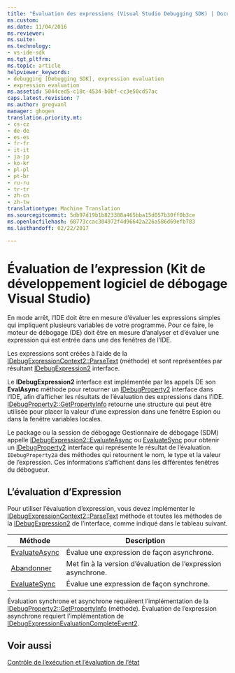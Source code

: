 ```yaml
---
title: "Évaluation des expressions (Visual Studio Debugging SDK) | Documents Microsoft"
ms.custom: 
ms.date: 11/04/2016
ms.reviewer: 
ms.suite: 
ms.technology:
- vs-ide-sdk
ms.tgt_pltfrm: 
ms.topic: article
helpviewer_keywords:
- debugging [Debugging SDK], expression evaluation
- expression evaluation
ms.assetid: 5044ced5-c18c-4534-b0bf-cc3e50cd57ac
caps.latest.revision: 7
ms.author: gregvanl
manager: ghogen
translation.priority.mt:
- cs-cz
- de-de
- es-es
- fr-fr
- it-it
- ja-jp
- ko-kr
- pl-pl
- pt-br
- ru-ru
- tr-tr
- zh-cn
- zh-tw
translationtype: Machine Translation
ms.sourcegitcommit: 5db97d19b1b823388a465bba15d057b30ff0b3ce
ms.openlocfilehash: 68773ccac304972f4d96642a226a586d69efb783
ms.lasthandoff: 02/22/2017

---
```

# <a name="expression-evaluation-visual-studio-debugging-sdk"></a>Évaluation de l’expression (Kit de développement logiciel de débogage Visual Studio)
En mode arrêt, l’IDE doit être en mesure d’évaluer les expressions simples qui impliquent plusieurs variables de votre programme. Pour ce faire, le moteur de débogage (DE) doit être en mesure d’analyser et d’évaluer une expression qui est entrée dans une des fenêtres de l’IDE.  
  
 Les expressions sont créées à l’aide de la [IDebugExpressionContext2::ParseText](../../extensibility/debugger/reference/idebugexpressioncontext2-parsetext.md) (méthode) et sont représentées par résultant [IDebugExpression2](../../extensibility/debugger/reference/idebugexpression2.md) interface.  
  
 Le **IDebugExpression2** interface est implémentée par les appels DE son **EvalAsync** méthode pour retourner un [IDebugProperty2](../../extensibility/debugger/reference/idebugproperty2.md) interface dans l’IDE, afin d’afficher les résultats de l’évaluation des expressions dans l’IDE. [IDebugProperty2::GetPropertyInfo](../../extensibility/debugger/reference/idebugproperty2-getpropertyinfo.md) retourne une structure qui peut être utilisée pour placer la valeur d’une expression dans une fenêtre Espion ou dans la fenêtre variables locales.  
  
 Le package ou la session de débogage Gestionnaire de débogage (SDM) appelle [IDebugExpression2::EvaluateAsync](../../extensibility/debugger/reference/idebugexpression2-evaluateasync.md) ou [EvaluateSync](../../extensibility/debugger/reference/idebugexpression2-evaluatesync.md) pour obtenir un [IDebugProperty2](../../extensibility/debugger/reference/idebugproperty2.md) interface qui représente le résultat de l’évaluation. `IDebugProperty2`a des méthodes qui retournent le nom, le type et la valeur de l’expression. Ces informations s’affichent dans les différentes fenêtres du débogueur.  
  
## <a name="using-expression-evaluation"></a>L’évaluation d’Expression  
 Pour utiliser l’évaluation d’expression, vous devez implémenter le [IDebugExpressionContext2::ParseText](../../extensibility/debugger/reference/idebugexpressioncontext2-parsetext.md) méthode et toutes les méthodes de la [IDebugExpression2](../../extensibility/debugger/reference/idebugexpression2.md) de l’interface, comme indiqué dans le tableau suivant.  
  
|Méthode|Description|  
|------------|-----------------|  
|[EvaluateAsync](../../extensibility/debugger/reference/idebugexpression2-evaluateasync.md)|Évalue une expression de façon asynchrone.|  
|[Abandonner](../../extensibility/debugger/reference/idebugexpression2-abort.md)|Met fin à la version d’évaluation de l’expression asynchrone.|  
|[EvaluateSync](../../extensibility/debugger/reference/idebugexpression2-evaluatesync.md)|Évalue une expression de façon synchrone.|  
  
 Évaluation synchrone et asynchrone requièrent l’implémentation de la [IDebugProperty2::GetPropertyInfo](../../extensibility/debugger/reference/idebugproperty2-getpropertyinfo.md) (méthode). Évaluation de l’expression asynchrone requiert l’implémentation de [IDebugExpressionEvaluationCompleteEvent2](../../extensibility/debugger/reference/idebugexpressionevaluationcompleteevent2.md).  
  
## <a name="see-also"></a>Voir aussi  
 [Contrôle de l’exécution et l’évaluation de l’état](../../extensibility/debugger/execution-control-and-state-evaluation.md)
